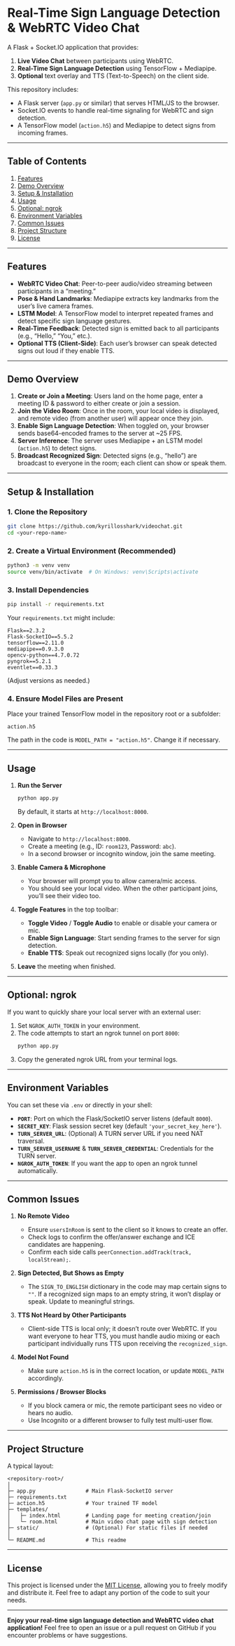 # Real-Time Sign Language Detection & WebRTC Video Chat

A Flask + Socket.IO application that provides:

1. **Live Video Chat** between participants using WebRTC.
2. **Real-Time Sign Language Detection** using TensorFlow + Mediapipe.
3. **Optional** text overlay and TTS (Text-to-Speech) on the client side.

This repository includes:
- A Flask server (`app.py` or similar) that serves HTML/JS to the browser.
- Socket.IO events to handle real-time signaling for WebRTC and sign detection.
- A TensorFlow model (`action.h5`) and Mediapipe to detect signs from incoming frames.

---

## Table of Contents

1. [Features](#features)  
2. [Demo Overview](#demo-overview)  
3. [Setup & Installation](#setup--installation)  
4. [Usage](#usage)  
5. [Optional: ngrok](#optional-ngrok)  
6. [Environment Variables](#environment-variables)  
7. [Common Issues](#common-issues)  
8. [Project Structure](#project-structure)  
9. [License](#license)

---

## Features

- **WebRTC Video Chat**: Peer-to-peer audio/video streaming between participants in a “meeting.”
- **Pose & Hand Landmarks**: Mediapipe extracts key landmarks from the user’s live camera frames.
- **LSTM Model**: A TensorFlow model to interpret repeated frames and detect specific sign language gestures.
- **Real-Time Feedback**: Detected sign is emitted back to all participants (e.g., “Hello,” “You,” etc.).
- **Optional TTS (Client-Side)**: Each user’s browser can speak detected signs out loud if they enable TTS.

---

## Demo Overview

1. **Create or Join a Meeting**: Users land on the home page, enter a meeting ID & password to either create or join a session.
2. **Join the Video Room**: Once in the room, your local video is displayed, and remote video (from another user) will appear once they join.
3. **Enable Sign Language Detection**: When toggled on, your browser sends base64-encoded frames to the server at ~25 FPS.
4. **Server Inference**: The server uses Mediapipe + an LSTM model (`action.h5`) to detect signs.
5. **Broadcast Recognized Sign**: Detected signs (e.g., “hello”) are broadcast to everyone in the room; each client can show or speak them.

---

## Setup & Installation

### 1. Clone the Repository

```bash
git clone https://github.com/kyrillosshark/videochat.git
cd <your-repo-name>
```

### 2. Create a Virtual Environment (Recommended)

```bash
python3 -m venv venv
source venv/bin/activate  # On Windows: venv\Scripts\activate
```

### 3. Install Dependencies

```bash
pip install -r requirements.txt
```

Your `requirements.txt` might include:
```
Flask==2.3.2
Flask-SocketIO==5.5.2
tensorflow==2.11.0
mediapipe==0.9.3.0
opencv-python==4.7.0.72
pyngrok==5.2.1
eventlet==0.33.3
```
(Adjust versions as needed.)

### 4. Ensure Model Files are Present

Place your trained TensorFlow model in the repository root or a subfolder:
```
action.h5
```
The path in the code is `MODEL_PATH = "action.h5"`. Change it if necessary.

---

## Usage

1. **Run the Server**  
   ```bash
   python app.py
   ```
   By default, it starts at `http://localhost:8000`.

2. **Open in Browser**  
   - Navigate to `http://localhost:8000`.
   - Create a meeting (e.g., ID: `room123`, Password: `abc`).
   - In a second browser or incognito window, join the same meeting.

3. **Enable Camera & Microphone**  
   - Your browser will prompt you to allow camera/mic access.
   - You should see your local video. When the other participant joins, you’ll see their video too.

4. **Toggle Features** in the top toolbar:
   - **Toggle Video** / **Toggle Audio** to enable or disable your camera or mic.
   - **Enable Sign Language**: Start sending frames to the server for sign detection.
   - **Enable TTS**: Speak out recognized signs locally (for you only).

5. **Leave** the meeting when finished.

---

## Optional: ngrok

If you want to quickly share your local server with an external user:
1. Set `NGROK_AUTH_TOKEN` in your environment.
2. The code attempts to start an ngrok tunnel on port `8000`:
   ```bash
   python app.py
   ```
3. Copy the generated ngrok URL from your terminal logs.

---

## Environment Variables

You can set these via `.env` or directly in your shell:

- **`PORT`**: Port on which the Flask/SocketIO server listens (default `8000`).
- **`SECRET_KEY`**: Flask session secret key (default `'your_secret_key_here'`).
- **`TURN_SERVER_URL`**: (Optional) A TURN server URL if you need NAT traversal.
- **`TURN_SERVER_USERNAME`** & **`TURN_SERVER_CREDENTIAL`**: Credentials for the TURN server.
- **`NGROK_AUTH_TOKEN`**: If you want the app to open an ngrok tunnel automatically.

---

## Common Issues

1. **No Remote Video**  
   - Ensure `usersInRoom` is sent to the client so it knows to create an offer.
   - Check logs to confirm the offer/answer exchange and ICE candidates are happening.
   - Confirm each side calls `peerConnection.addTrack(track, localStream);`.

2. **Sign Detected, But Shows as Empty**  
   - The `SIGN_TO_ENGLISH` dictionary in the code may map certain signs to `""`. If a recognized sign maps to an empty string, it won’t display or speak. Update to meaningful strings.

3. **TTS Not Heard by Other Participants**  
   - Client-side TTS is local only; it doesn’t route over WebRTC. If you want everyone to hear TTS, you must handle audio mixing or each participant individually runs TTS upon receiving the `recognized_sign`.

4. **Model Not Found**  
   - Make sure `action.h5` is in the correct location, or update `MODEL_PATH` accordingly.

5. **Permissions / Browser Blocks**  
   - If you block camera or mic, the remote participant sees no video or hears no audio.  
   - Use Incognito or a different browser to fully test multi-user flow.

---

## Project Structure

A typical layout:

```
<repository-root>/
│
├─ app.py                # Main Flask-SocketIO server
├─ requirements.txt
├─ action.h5             # Your trained TF model
├─ templates/
│   ├─ index.html        # Landing page for meeting creation/join
│   └─ room.html         # Main video chat page with sign detection
├─ static/               # (Optional) For static files if needed
│
└─ README.md             # This readme
```

---

## License

This project is licensed under the [MIT License](LICENSE), allowing you to freely modify and distribute it. Feel free to adapt any portion of the code to suit your needs.

---

**Enjoy your real-time sign language detection and WebRTC video chat application!** Feel free to open an issue or a pull request on GitHub if you encounter problems or have suggestions.
